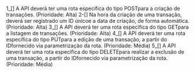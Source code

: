 1_[] A API deverá ter uma rota específica do tipo POSTpara a criação de transações. (Prioridade: Alta)
2-[] Na hora da criação de uma transação, deverá ser registrado um ID únicoe a data de criação, de forma automática. (Prioridade: Alta)
3_[] A API deverá ter uma rota específica do tipo GETpara a listagem de transações. (Prioridade: Alta)
4_[] A API deverá ter uma rota específica do tipo PUTpara a edição de uma transação, a partir do IDfornecido via parametrização da rota. (Prioridade: Média)
5_[] A API deverá ter uma rota específica do tipo DELETEpara realizar a exclusão de uma transação, a partir do IDfornecido via parametrização da rota. (Prioridade: Média)
